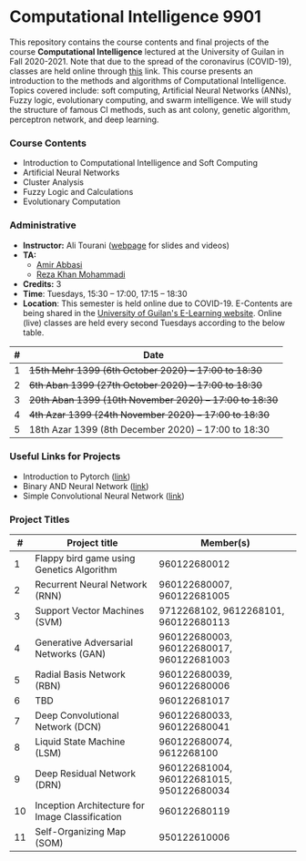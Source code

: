 # Computational Intelligence 9901
This repository contains the course contents and final projects of the course **Computational Intelligence** lectured at the University of Guilan in Fall 2020-2021. Note that due to the spread of the coronavirus (COVID-19), classes are held online through [this](https://ecent.guilan.ac.ir/ "this") link. This course presents an introduction to the methods and algorithms of Computational Intelligence. Topics covered include: soft computing, Artificial Neural Networks (ANNs), Fuzzy logic, evolutionary computing, and swarm intelligence. We will study the structure of famous CI methods, such as ant colony, genetic algorithm, perceptron network, and deep learning.

### Course Contents
- Introduction to Computational Intelligence and Soft Computing
- Artificial Neural Networks
- Cluster Analysis
- Fuzzy Logic and Calculations
- Evolutionary Computation

### Administrative
- **Instructor:** Ali Tourani ([webpage](http://alitourani.ir/downloadable-files/ "webpage") for slides and videos)
- **TA:**
	- [Amir Abbasi](mailto:amir.abbasi.rose@gmail.com "Amir Abbasi")
	- [Reza Khan Mohammadi](https://ledengary.github.io/ "Reza Khan Mohammadi")
- **Credits:** 3
- **Time**: Tuesdays, 15:30 – 17:00, 17:15 – 18:30
- **Location**: This semester is held online due to COVID-19. E-Contents are being shared in the [University of Guilan's E-Learning website](https://ecent2.guilan.ac.ir/ "University of Guilan's E-Learning website"). Online (live) classes are held every second Tuesdays according to the below table.

| # | Date |
| ------------ | ------------ |
| 1 | ~~15th Mehr 1399 (6th October 2020) – 17:00 to 18:30~~ |
| 2 | ~~6th Aban 1399 (27th October 2020) – 17:00 to 18:30~~ |
| 3 | ~~20th Aban 1399 (10th November 2020) – 17:00 to 18:30~~ |
| 4 | ~~4th Azar 1399 (24th November 2020) – 17:00 to 18:30~~ |
| 5 | 18th Azar 1399 (8th December 2020) – 17:00 to 18:30 |


### Useful Links for Projects
- Introduction to Pytorch ([link](https://www.aparat.com/v/EMw10?playlist=648957 "link"))
- Binary AND Neural Network ([link](https://colab.research.google.com/drive/1uXsT5gbKNawp1QBRy03FhN0KQmW_KRZN?usp=sharing "link"))
- Simple Convolutional Neural Network ([link](https://colab.research.google.com/drive/13IZ7Z0SEkx2ikEE5sNGm3NQbcKlOxaG7?usp=sharing "link"))


### Project Titles
| # | Project title | Member(s) |
| ------------ | ------------ | ------------ |
| 1 | Flappy bird game using Genetics Algorithm | 960122680012 |
| 2 | Recurrent Neural Network (RNN) | 960122680007, 960122681005 |
| 3 | Support Vector Machines (SVM) | 9712268102, 9612268101, 960122680113 |
| 4 | Generative Adversarial Networks (GAN) | 960122680003, 960122680017, 960122681003 |
| 5 | Radial Basis Network (RBN) | 960122680039, 960122680006 |
| 6 | TBD | 960122681017 |
| 7 | Deep Convolutional Network (DCN) | 960122680033, 960122680041 |
| 8 | Liquid State Machine (LSM) | 960122680074, 9612268100 |
| 9 | Deep Residual Network (DRN) | 960122681004, 960122681015, 950122680034 |
| 10 | Inception Architecture for Image Classification | 960122680119 |
| 11 | Self-Organizing Map (SOM) | 950122610006 |
